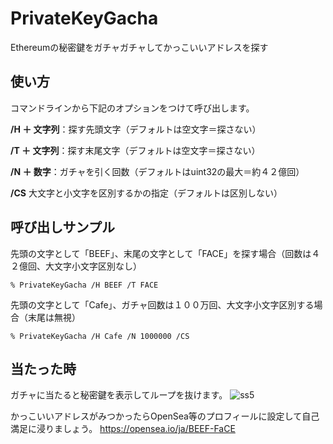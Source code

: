 # PrivateKeyGacha
Ethereumの秘密鍵をガチャガチャしてかっこいいアドレスを探す

## 使い方
コマンドラインから下記のオプションをつけて呼び出します。

**/H ＋ 文字列**：探す先頭文字（デフォルトは空文字＝探さない）

**/T ＋ 文字列**：探す末尾文字（デフォルトは空文字＝探さない）

**/N ＋ 数字**：ガチャを引く回数（デフォルトはuint32の最大＝約４２億回）

**/CS** 大文字と小文字を区別するかの指定（デフォルトは区別しない）


## 呼び出しサンプル
先頭の文字として「BEEF」、末尾の文字として「FACE」を探す場合（回数は４２億回、大文字小文字区別なし）
```
% PrivateKeyGacha /H BEEF /T FACE
```

先頭の文字として「Cafe」、ガチャ回数は１００万回、大文字小文字区別する場合（末尾は無視）
```
% PrivateKeyGacha /H Cafe /N 1000000 /CS
```

## 当たった時
ガチャに当たると秘密鍵を表示してループを抜けます。
![ss5](https://user-images.githubusercontent.com/13220051/229270695-4b41e373-97e5-4ace-800f-4a0ce2988173.PNG)

かっこいいアドレスがみつかったらOpenSea等のプロフィールに設定して自己満足に浸りましょう。
https://opensea.io/ja/BEEF-FaCE
